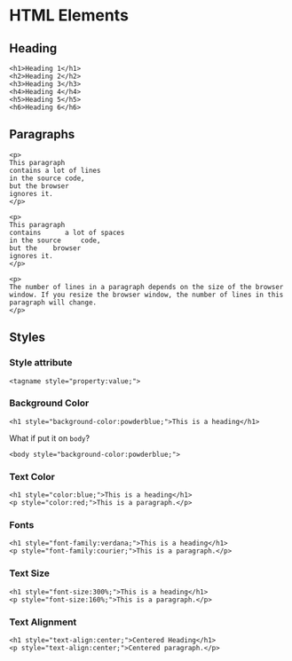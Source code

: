 # HTML Elements

## Heading
```
<h1>Heading 1</h1>
<h2>Heading 2</h2>
<h3>Heading 3</h3>
<h4>Heading 4</h4>
<h5>Heading 5</h5>
<h6>Heading 6</h6>
```

## Paragraphs
```
<p>
This paragraph
contains a lot of lines
in the source code,
but the browser 
ignores it.
</p>

<p>
This paragraph
contains      a lot of spaces
in the source     code,
but the    browser 
ignores it.
</p>

<p>
The number of lines in a paragraph depends on the size of the browser window. If you resize the browser window, the number of lines in this paragraph will change.
</p>
```

## Styles

### Style attribute
```
<tagname style="property:value;">
```

### Background Color
```
<h1 style="background-color:powderblue;">This is a heading</h1>
```
What if put it on `body`?
```
<body style="background-color:powderblue;">
```
### Text Color
```
<h1 style="color:blue;">This is a heading</h1>
<p style="color:red;">This is a paragraph.</p>
```

### Fonts
```
<h1 style="font-family:verdana;">This is a heading</h1>
<p style="font-family:courier;">This is a paragraph.</p>
```

### Text Size
```
<h1 style="font-size:300%;">This is a heading</h1>
<p style="font-size:160%;">This is a paragraph.</p>
```

### Text Alignment
```
<h1 style="text-align:center;">Centered Heading</h1>
<p style="text-align:center;">Centered paragraph.</p>
```
